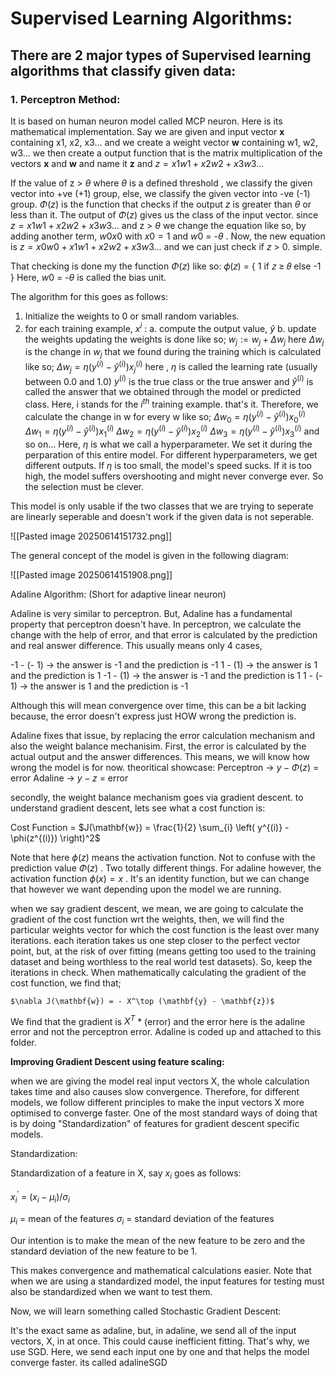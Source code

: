# Supervised Learning Algorithms:

## There are 2 major types of Supervised learning algorithms that classify given data:

### 1. Perceptron Method:

It is based on human neuron model called MCP neuron. Here is its mathematical implementation.
Say we are given and input vector **x** containing x1, x2, x3... and we create a weight vector **w** containing w1, w2, w3... we then create a output function that is the matrix multiplication of the vectors **x** and **w** and name it **z** and $z = x1w1 + x2w2 + x3w3...$

If the value of z > $\theta$ where $\theta$ is a defined threshold , we classify the given vector into +ve (+1) group, else,  we classify the given vector into -ve (-1) group. $\Phi(z)$ is the function that checks if the output $z$ is greater than $\theta$ or less than it. The output of $\Phi(z)$ gives us the class of the input vector.
since $z = x1w1 + x2w2 + x3w3...$ and z > $\theta$ we change the equation like so, by adding another term, $w0x0$ with $x0 = 1$ and $w0$ = -$\theta$ . Now, the new equation is  $z = x0w0 + x1w1 + x2w2 + x3w3...$ 
and we can just check if $z$ > 0. simple.

That checking is done my the function $\Phi(z)$ like so:
𝜙(𝑧) = { 1 if 𝑧 ≥ 𝜃 else -1 } 
Here, $w0$ = -$\theta$ is called the bias unit.

The algorithm for this goes as follows:
1. Initialize the weights to 0 or small random variables.
2. for each training example, $x^i$ :
      a. compute the output value, $\hat{y}$ 
      b. update the weights
updating the weights is done like so;
$w_j := w_j + \Delta w_j$
here $\Delta w_j$ is the change in $w_j$ that we found during the training which is calculated like so;
$\Delta w_j = \eta \left(y^{(i)} - \hat{y}^{(i)}\right) x_j^{(i)}$
here , $\eta$ is called the learning rate (usually between 0.0 and 1.0) $y^{(i)}$ is the true class or the true answer and $\hat y^{(i)}$ is called the answer that we obtained through the model or predicted class. Here, i stands for the $i^{th}$ training example. that's it. 
Therefore, we calculate the change in w for every w like so;
$\Delta w_0 = \eta \left(y^{(i)} - \hat{y}^{(i)}\right) x_0^{(i)}$
$\Delta w_1 = \eta \left(y^{(i)} - \hat{y}^{(i)}\right) x_1^{(i)}$
$\Delta w_2 = \eta \left(y^{(i)} - \hat{y}^{(i)}\right) x_2^{(i)}$
$\Delta w_3 = \eta \left(y^{(i)} - \hat{y}^{(i)}\right) x_3^{(i)}$
and so on...
Here, $\eta$ is what we call a hyperparameter. We set it during the perparation of this entire model. For different hyperparameters, we get different outputs. If $\eta$ is too small, the model's speed sucks. If it is too high, the model suffers overshooting and might never converge ever. So the selection must be clever.

This model is only usable if the two classes that we are trying to seperate are linearly seperable and doesn't work if the given data is not seperable.

![[Pasted image 20250614151732.png]]

The general concept of the model is given in the following diagram:

![[Pasted image 20250614151908.png]]

Adaline Algorithm: (Short for adaptive linear neuron)

Adaline is very similar to perceptron. But, Adaline has a fundamental property that perceptron doesn't have. In perceptron, we calculate the change with the help of error, and that error is calculated by the prediction and real answer difference. This usually means only 4 cases, 

-1 - (- 1)   -> the answer is -1 and the prediction is -1
 1 - (1)   -> the answer is 1 and the prediction is 1
-1 - (1)   -> the answer is -1 and the prediction is 1
 1 - (- 1)   -> the answer is 1 and the prediction is -1

Although this will mean convergence over time, this can be a bit lacking because, the error doesn't express just HOW wrong the prediction is. 

Adaline fixes that issue, by replacing the error calculation mechanism and also the weight balance mechanisim. First, the error is calculated by the actual output and the answer differences. This means, we will know how wrong the model is for now.
theoritical showcase:
Perceptron  -> $y - \Phi(z)$ = error
Adaline       -> $y - z$ = error 

secondly, the weight balance mechanism goes via gradient descent. to understand gradient descent, lets see what a cost function is:

Cost Function = $J(\mathbf{w}) = \frac{1}{2} \sum_{i} \left( y^{(i)} - \phi(z^{(i)}) \right)^2$ 

Note that here $\phi(z)$ means the activation function. Not to confuse with the prediction value $\Phi(z)$
. Two totally different things. For adaline however, the activation function $\phi(x) = x$
. It's an identity function, but we can change that however we want depending upon the model we are running.

when we say gradient descent, we mean, we are going to calculate the gradient of the cost function wrt the weights, then, we will find the particular weights vector for which the cost function is the least over many iterations. each iteration takes us one step closer to the perfect vector point, but, at the risk of over fitting (means getting too used to the training dataset and being worthless to the real world test datasets). So, keep the iterations in check. When mathematically calculating the gradient of the cost function,  we find that;

    $\nabla J(\mathbf{w}) = - X^\top (\mathbf{y} - \mathbf{z})$

We find that the gradient is $X^{T}$  * (error) and the error here is the adaline error and not the perceptron error. Adaline is coded up and attached to this folder.


**Improving Gradient Descent using feature scaling:**

when we are giving the model real input vectors X, the whole calculation takes time and also causes slow convergence. Therefore, for different models, we follow different principles to make the input vectors X more optimised to converge faster. One of the most standard ways of doing that is by doing "Standardization" of features for gradient descent specific models.


Standardization:

Standardization of a feature in X, say $x_i$ goes as follows:

$x^{'}_i$  = ($x_i - \mu_i$)/$\sigma_i$ 

$\mu_i$ = mean of the features
$\sigma_i$ = standard deviation of the features

Our intention is to make the mean of the new feature to be zero and the standard deviation of the new feature to be 1.

This makes convergence and mathematical calculations easier. Note that when we are using a standardized model, the input features for testing must also be standardized when we want to test them.

Now, we will learn something called Stochastic Gradient Descent:

It's the exact same as adaline, but, in adaline, we send all of the input vectors, X, in at once. This could cause inefficient fitting. That's why, we use SGD. Here, we send each input one by one and that helps the model converge faster. its called adalineSGD


